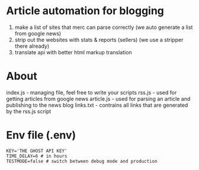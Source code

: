 # Article automation for blogging

1. make a list of sites that merc can parse correctly (we auto generate a list from google news)
2. strip out the websites with stats & reports (sellers) (we use a stripper there already)
3. translate api with better html markup translation


# About

index.js - managing file, feel free to write your scripts
rss.js - used for getting articles from google news
article.js - used for parsing an article and publishing to the news blog
links.txt - contrains all links that are generated by the rss.js script

# Env file (.env)

```
KEY='THE GHOST API KEY'
TIME_DELAY=6 # in hours
TESTMODE=false # switch between debug mode and production
```